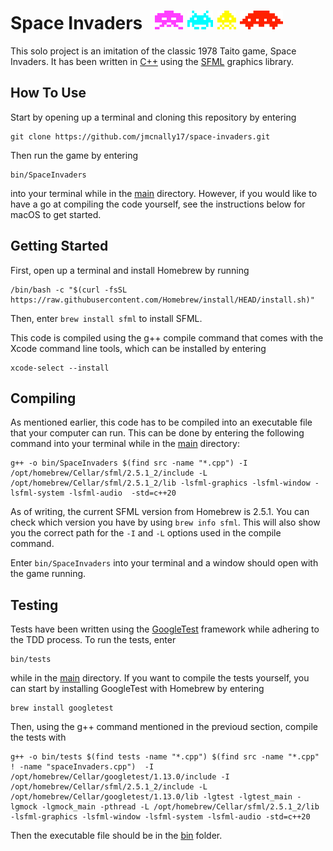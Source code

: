 # Space Invaders &nbsp; <img src="./public/images/oldSprites/oldOctopus.png" height="30"> <img src="./public/images/oldSprites/oldCrab.png" height="30"> <img src="./public/images/oldSprites/oldSquid.png" height="30"> <img src="./public/images/oldSprites/oldUfo.png" height="30">

This solo project is an imitation of the classic 1978 Taito game, Space Invaders. It has been written in [C++](https://en.wikipedia.org/wiki/C%2B%2B) using the [SFML](https://www.sfml-dev.org/) graphics library.

## How To Use

Start by opening up a terminal and cloning this repository by entering

```
git clone https://github.com/jmcnally17/space-invaders.git
```

Then run the game by entering

```
bin/SpaceInvaders
```

into your terminal while in the [main](https://github.com/jmcnally17/space-invaders) directory. However, if you would like to have a go at compiling the code yourself, see the instructions below for macOS to get started.

## Getting Started

First, open up a terminal and install Homebrew by running

```
/bin/bash -c "$(curl -fsSL https://raw.githubusercontent.com/Homebrew/install/HEAD/install.sh)"
```

Then, enter `brew install sfml` to install SFML.

This code is compiled using the g++ compile command that comes with the Xcode command line tools, which can be installed by entering

```
xcode-select --install
```

## Compiling

As mentioned earlier, this code has to be compiled into an executable file that your computer can run. This can be done by entering the following command into your terminal while in the [main](https://github.com/jmcnally17/space-invaders) directory:

```
g++ -o bin/SpaceInvaders $(find src -name "*.cpp") -I /opt/homebrew/Cellar/sfml/2.5.1_2/include -L /opt/homebrew/Cellar/sfml/2.5.1_2/lib -lsfml-graphics -lsfml-window -lsfml-system -lsfml-audio  -std=c++20
```

As of writing, the current SFML version from Homebrew is 2.5.1. You can check which version you have by using `brew info sfml`. This will also show you the correct path for the `-I` and `-L` options used in the compile command.

Enter `bin/SpaceInvaders` into your terminal and a window should open with the game running.

## Testing

Tests have been written using the [GoogleTest](http://google.github.io/googletest/) framework while adhering to the TDD process. To run the tests, enter

```
bin/tests
```

while in the [main](https://github.com/jmcnally17/space-invaders) directory. If you want to compile the tests yourself, you can start by installing GoogleTest with Homebrew by entering

```
brew install googletest
```

Then, using the g++ command mentioned in the previoud section, compile the tests with

```
g++ -o bin/tests $(find tests -name "*.cpp") $(find src -name "*.cpp" ! -name "spaceInvaders.cpp")  -I /opt/homebrew/Cellar/googletest/1.13.0/include -I /opt/homebrew/Cellar/sfml/2.5.1_2/include -L /opt/homebrew/Cellar/googletest/1.13.0/lib -lgtest -lgtest_main -lgmock -lgmock_main -pthread -L /opt/homebrew/Cellar/sfml/2.5.1_2/lib -lsfml-graphics -lsfml-window -lsfml-system -lsfml-audio -std=c++20
```

Then the executable file should be in the [bin](https://github.com/jmcnally17/space-invaders/tree/main/bin) folder.

